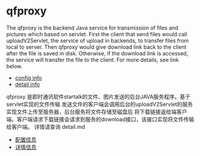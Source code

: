 # qfproxy
The qfproxy is the backend Java service for transmission of files and pictures which based on servlet. 
First the client that send files would call uploadV2Servlet, the service of upload in backends, to transfer files from local to server. Then qfproxy would give download link back to the client after the file is saved in disk. Otherwise, if the download link is accessed, the service will transfer the file to the client.
For more details, see link below. 

* [config info](doc/config.md)
* [detail info](doc/detailExplain.md)

qfproxy 是即时通讯软件startalk的文件、图片发送的后台JAVA服务程序。基于servlet实现的文件传输
发送文件的客户端会调用后台的uploadV2Servlet的服务实现文件上传至服务器，后台服务将文件存储至磁盘后
将下载链接返给端客户端。客户端请求下载链接会请求到服务的download接口，该接口实现将文件传输给客户端。
详情请查询 detail.md

* [配置信息](doc/config.md)
* [详情信息](doc/detailExplain.md)
